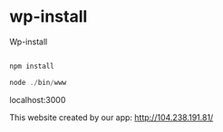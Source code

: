 # wp-install
Wp-install

```javascript

npm install

node ./bin/www

``` 

localhost:3000

This website created by our app: http://104.238.191.81/
